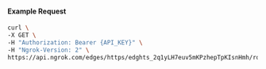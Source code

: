 <!-- Code generated for API Clients. DO NOT EDIT. -->

#### Example Request

```bash
curl \
-X GET \
-H "Authorization: Bearer {API_KEY}" \
-H "Ngrok-Version: 2" \
https://api.ngrok.com/edges/https/edghts_2q1yLH7euv5mKPzhepTpKIsnHmh/routes/edghtsrt_2q1yLOUh1ibAooldNQfINv0XAUM/backend
```
